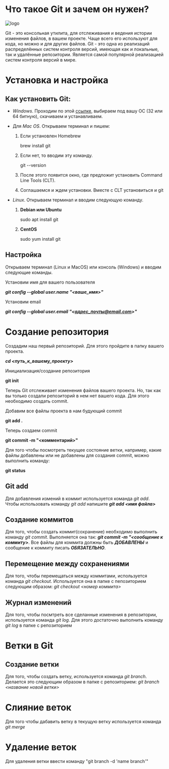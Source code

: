 # Что такое Git и зачем он нужен?
![logo](https://git-scm.com/images/logo@2x.png)

Git - это консольная утилита, для отслеживания и ведения истории изменения файлов, в вашем проекте. Чаще всего его используют для кода, но можно и для других файлов. Git - это одна из реализаций распределённых систем контроля версий, имеющая как и локальные, так и удалённые репозитории. Является самой популярной реализацией систем контроля версий в мире.

# Установка и настройка
## Как установить Git:

- *Windows*. Проходим по этой [ссылке](https://git-scm.com/download/win), выбираем под вашу ОС (32 или 64 битную), скачиваем и устанавливаем.
- Для *Mac OS*. Открываем терминал и пишем:

    1. Если установлен Homebrew

        brew install git
    2. Если нет, то вводим эту команду.

        git --version
    3. После этого появится окно, где предложит установить Command Line Tools (CLT).
    4. Соглашаемся и ждем установки. Вместе с CLT установиться и git
- *Linux*. Открываем терминал и вводим следующую команду.

    1. **Debian или Ubuntu**

        sudo apt install git

    2. **CentOS**

        sudo yum install git

## Настройка
Открываем терминал (Linux и MacOS) или консоль (Windows) и вводим следующие команды.

Установим имя для вашего пользователя

***git config --global user.name "<ваше_имя>"***

Установим email

***git config --global user.email "<адрес_почты@email.com>"***

# Создание репозитория

Создадим наш первый репозиторий. Для этого пройдите в папку вашего проекта.

_**cd <путь_к_вашему_проекту>**_

Инициализация/создание репозитория

**git init**

Теперь Git отслеживает изменения файлов вашего проекта. Но, так как вы только создали репозиторий в нем нет вашего кода. Для этого необходимо создать commit.

Добавим все файлы проекта в нам будующий commit

**git add .**

Теперь создаем commit

**git commit -m "<комментарий>"**

Для того чтобы посмотреть текущее состояние ветки, например, какие файлы добавлены или не добавлены для создания commit, можно выполнить команду:

**git status**

## Git add
Для добавления измений в коммит используется команда *git add*. Чтобы использовать команду *git add* напишите ***git add <имя файла>***

## Создание коммитов
Для того, чтобы создать коммит(сохранение) необходимо выполнить команду *git commit*. Выполняется она так: __*git commit -m "<сообщение к коммиту>*__. Все файлы для коммита должны быть ***ДОБАВЛЕНЫ*** и сообщение к коммиту писать ***ОБЯЗАТЕЛЬНО***.
## Перемещение между сохранениями
Для того, чтобы перемещаться между коммитами, используется команда *git checkout*. Используется она в папке с пепозиторием следующим образом: *git checkout <номер коммита>*

## Журнал изменений
Для того, чтобы посмтреть все сделанные изменения в репозитории, используется команда *git log*. Для этого достаточно выполнить команду *git log* в папке с репозиторием

# Ветки в Git

## Создание ветки

Для того, чтобы создать ветку, используется команда *git branch*. Делается это следующим образом в папке с репозиторием: *git branch <название новой ветки>*

# Слияние веток

Для того чтобы дабавить ветку в текущую ветку используется команда *git merge <name branch>*

# Удаление веток
Для удаления ветки ввести команду "git branch -d 'name branch'"